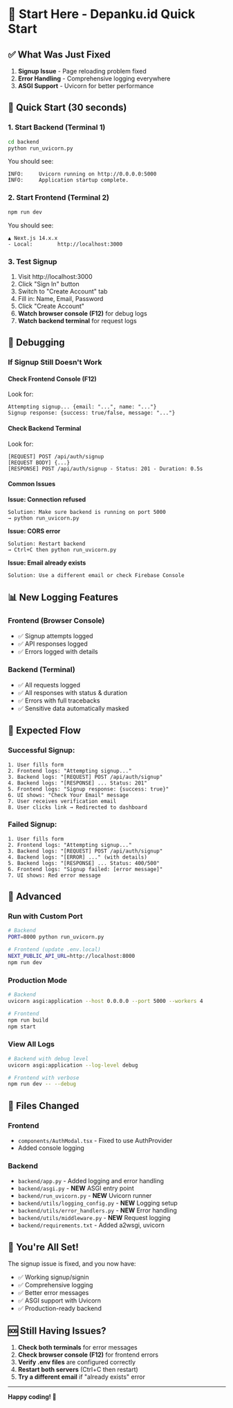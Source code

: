 # 🚀 Start Here - Depanku.id Quick Start

## ✅ What Was Just Fixed

1. **Signup Issue** - Page reloading problem fixed
2. **Error Handling** - Comprehensive logging everywhere
3. **ASGI Support** - Uvicorn for better performance

## 🏃 Quick Start (30 seconds)

### 1. Start Backend (Terminal 1)
```bash
cd backend
python run_uvicorn.py
```

You should see:
```
INFO:     Uvicorn running on http://0.0.0.0:5000
INFO:     Application startup complete.
```

### 2. Start Frontend (Terminal 2)
```bash
npm run dev
```

You should see:
```
▲ Next.js 14.x.x
- Local:        http://localhost:3000
```

### 3. Test Signup
1. Visit http://localhost:3000
2. Click "Sign In" button
3. Switch to "Create Account" tab
4. Fill in: Name, Email, Password
5. Click "Create Account"
6. **Watch browser console (F12)** for debug logs
7. **Watch backend terminal** for request logs

## 🐛 Debugging

### If Signup Still Doesn't Work

#### Check Frontend Console (F12)
Look for:
```
Attempting signup... {email: "...", name: "..."}
Signup response: {success: true/false, message: "..."}
```

#### Check Backend Terminal
Look for:
```
[REQUEST] POST /api/auth/signup
[REQUEST BODY] {...}
[RESPONSE] POST /api/auth/signup - Status: 201 - Duration: 0.5s
```

#### Common Issues

**Issue: Connection refused**
```
Solution: Make sure backend is running on port 5000
→ python run_uvicorn.py
```

**Issue: CORS error**
```
Solution: Restart backend
→ Ctrl+C then python run_uvicorn.py
```

**Issue: Email already exists**
```
Solution: Use a different email or check Firebase Console
```

## 📊 New Logging Features

### Frontend (Browser Console)
- ✅ Signup attempts logged
- ✅ API responses logged
- ✅ Errors logged with details

### Backend (Terminal)
- ✅ All requests logged
- ✅ All responses with status & duration
- ✅ Errors with full tracebacks
- ✅ Sensitive data automatically masked

## 🎯 Expected Flow

### Successful Signup:
```
1. User fills form
2. Frontend logs: "Attempting signup..."
3. Backend logs: "[REQUEST] POST /api/auth/signup"
4. Backend logs: "[RESPONSE] ... Status: 201"
5. Frontend logs: "Signup response: {success: true}"
6. UI shows: "Check Your Email" message
7. User receives verification email
8. User clicks link → Redirected to dashboard
```

### Failed Signup:
```
1. User fills form
2. Frontend logs: "Attempting signup..."
3. Backend logs: "[REQUEST] POST /api/auth/signup"
4. Backend logs: "[ERROR] ..." (with details)
5. Backend logs: "[RESPONSE] ... Status: 400/500"
6. Frontend logs: "Signup failed: [error message]"
7. UI shows: Red error message
```

## 🔧 Advanced

### Run with Custom Port
```bash
# Backend
PORT=8000 python run_uvicorn.py

# Frontend (update .env.local)
NEXT_PUBLIC_API_URL=http://localhost:8000
npm run dev
```

### Production Mode
```bash
# Backend
uvicorn asgi:application --host 0.0.0.0 --port 5000 --workers 4

# Frontend
npm run build
npm start
```

### View All Logs
```bash
# Backend with debug level
uvicorn asgi:application --log-level debug

# Frontend with verbose
npm run dev -- --debug
```

## 📁 Files Changed

### Frontend
- `components/AuthModal.tsx` - Fixed to use AuthProvider
- Added console logging

### Backend
- `backend/app.py` - Added logging and error handling
- `backend/asgi.py` - **NEW** ASGI entry point
- `backend/run_uvicorn.py` - **NEW** Uvicorn runner
- `backend/utils/logging_config.py` - **NEW** Logging setup
- `backend/utils/error_handlers.py` - **NEW** Error handling
- `backend/utils/middleware.py` - **NEW** Request logging
- `backend/requirements.txt` - Added a2wsgi, uvicorn

## 🎉 You're All Set!

The signup issue is fixed, and you now have:
- ✅ Working signup/signin
- ✅ Comprehensive logging
- ✅ Better error messages
- ✅ ASGI support with Uvicorn
- ✅ Production-ready backend

## 🆘 Still Having Issues?

1. **Check both terminals** for error messages
2. **Check browser console (F12)** for frontend errors
3. **Verify .env files** are configured correctly
4. **Restart both servers** (Ctrl+C then restart)
5. **Try a different email** if "already exists" error

---

**Happy coding! 🚀**


